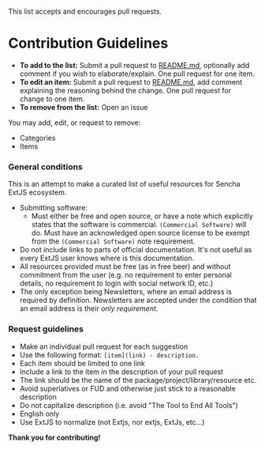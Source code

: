 This list accepts and encourages pull requests.

# Contribution Guidelines

- **To add to the list:** Submit a pull request to [README.md](https://github.com/dhamaniasad/awesome-postgres/blob/master/README.md), optionally add comment if you wish to elaborate/explain. One pull request for one item.
- **To edit an item:** Submit a pull request to [README.md](https://github.com/dhamaniasad/awesome-postgres/blob/master/README.md), add comment explaining the reasoning behind the change. One pull request for change to one item.
- **To remove from the list:** Open an issue

You may add, edit, or request to remove:
- Categories
- Items

### General conditions

This is an attempt to make a curated list of useful resources for Sencha ExtJS ecosystem.

- Submitting software:
  - Must either be free and open source, or have a note which explicitly states that the software is commercial. `(Commercial Software)` will do. Must have an acknowledged open source license to be exempt from the `(Commercial Software)` note requirement.
- Do not include links to parts of official documentation. It's not useful as every ExtJS user knows where is this documentation.
- All resources provided must be free (as in free beer) and without commitment from the user (e.g. no requirement to enter personal details,  no requirement to login with social network ID, etc.)
- The only exception being Newsletters, where an email address is required by definition. Newsletters are accepted under the condition that an email address is their *only requirement*.

### Request guidelines

- Make an individual pull request for each suggestion
- Use the following format: `[item](link) - description.`
- Each item should be limited to one link
- Include a link to the item in the description of your pull request
- The link should be the name of the package/project/library/resource etc.
- Avoid superlatives or FUD and otherwise just stick to a reasonable description
- Do not capitalize description (i.e. avoid "The Tool to End All Tools")
- English only
- Use ExtJS to normalize (not Extjs, nor extjs, ExtJs, etc...)

**Thank you for contributing!**
